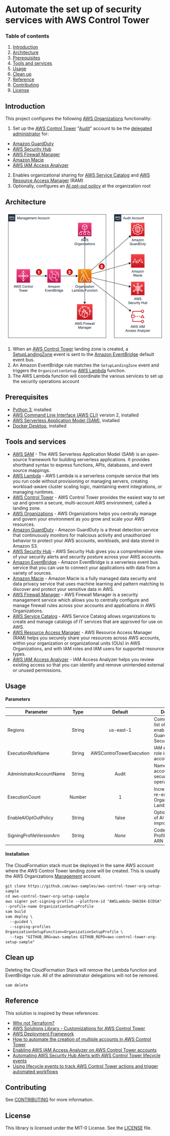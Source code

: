 # Automate the set up of security services with AWS Control Tower

### Table of contents

1. [Introduction](#introduction)
2. [Architecture](#architecture)
3. [Prerequisites](#prerequisites)
4. [Tools and services](#tools-and-services)
5. [Usage](#usage)
6. [Clean up](#clean-up)
7. [Reference](#reference)
8. [Contributing](#contributing)
9. [License](#license)

## Introduction

This project configures the following [AWS Organizations](https://aws.amazon.com/organizations/) functionality:

1. Set up the [AWS Control Tower](https://aws.amazon.com/controltower/) "[Audit](https://docs.aws.amazon.com/controltower/latest/userguide/how-control-tower-works.html#what-is-audit)" account to be the [delegated administrator](https://docs.aws.amazon.com/organizations/latest/userguide/orgs_integrate_services_list.html) for:

- [Amazon GuardDuty](https://aws.amazon.com/guardduty/)
- [AWS Security Hub](https://aws.amazon.com/securityhub/)
- [AWS Firewall Manager](https://aws.amazon.com/firewall-manager/)
- [Amazon Macie](https://aws.amazon.com/macie/)
- [AWS IAM Access Analyzer](https://aws.amazon.com/iam/features/analyze-access/)

2. Enables organizational sharing for [AWS Service Catalog](https://aws.amazon.com/servicecatalog/) and [AWS Resource Access Manager](https://aws.amazon.com/ram/) (RAM)
3. Optionally, configures an [AI opt-out policy](https://docs.aws.amazon.com/organizations/latest/userguide/orgs_manage_policies_ai-opt-out.html) at the organization root

## Architecture

![architecture](doc/architecture.png)

1. When an [AWS Control Tower](https://aws.amazon.com/controltower/) landing zone is created, a [SetupLandingZone](https://docs.aws.amazon.com/controltower/latest/userguide/lifecycle-events.html#setup-landing-zone) event is sent to the [Amazon EventBridge](https://aws.amazon.com/eventbridge/) default event bus.
2. An Amazon EventBridge rule matches the `SetupLandingZone` event and triggers the `OrganizationSetup` [AWS Lambda](https://aws.amazon.com/lambda/) function.
3. The AWS Lambda function will coordinate the various services to set up the security operations account

## Prerequisites

- [Python 3](https://www.python.org/downloads/), installed
- [AWS Command Line Interface (AWS CLI)](https://docs.aws.amazon.com/cli/latest/userguide/install-cliv2.html) version 2, installed
- [AWS Serverless Application Model (SAM)](https://docs.aws.amazon.com/serverless-application-model/latest/developerguide/serverless-getting-started.html), installed
- [Docker Desktop](https://www.docker.com/products/docker-desktop), installed

## Tools and services

- [AWS SAM](https://aws.amazon.com/serverless/sam/) - The AWS Serverless Application Model (SAM) is an open-source framework for building serverless applications. It provides shorthand syntax to express functions, APIs, databases, and event source mappings.
- [AWS Lambda](https://aws.amazon.com/lambda/) - AWS Lambda is a serverless compute service that lets you run code without provisioning or managing servers, creating workload-aware cluster scaling logic, maintaining event integrations, or managing runtimes.
- [AWS Control Tower](https://aws.amazon.com/controltower/) - AWS Control Tower provides the easiest way to set up and govern a secure, multi-account AWS environment, called a landing zone.
- [AWS Organizations](https://aws.amazon.com/organizations/) - AWS Organizations helps you centrally manage and govern your environment as you grow and scale your AWS resources.
- [Amazon GuardDuty](https://aws.amazon.com/guardduty/) - Amazon GuardDuty is a threat detection service that continuously monitors for malicious activity and unauthorized behavior to protect your AWS accounts, workloads, and data stored in Amazon S3.
- [AWS Security Hub](https://aws.amazon.com/securityhub/) - AWS Security Hub gives you a comprehensive view of your security alerts and security posture across your AWS accounts.
- [Amazon EventBridge](https://aws.amazon.com/eventbridge/) - Amazon EventBridge is a serverless event bus service that you can use to connect your applications with data from a variety of sources.
- [Amazon Macie](https://aws.amazon.com/macie/) - Amazon Macie is a fully managed data security and data privacy service that uses machine learning and pattern matching to discover and protect your sensitive data in AWS.
- [AWS Firewall Manager](https://aws.amazon.com/firewall-manager/) - AWS Firewall Manager is a security management service which allows you to centrally configure and manage firewall rules across your accounts and applications in AWS Organizations.
- [AWS Service Catalog](https://aws.amazon.com/servicecatalog/) - AWS Service Catalog allows organizations to create and manage catalogs of IT services that are approved for use on AWS.
- [AWS Resource Access Manager](https://aws.amazon.com/ram/) - AWS Resource Access Manager (RAM) helps you securely share your resources across AWS accounts, within your organization or organizational units (OUs) in AWS Organizations, and with IAM roles and IAM users for supported resource types.
- [AWS IAM Access Analyzer](https://aws.amazon.com/iam/features/analyze-access/) - IAM Access Analyzer helps you review existing access so that you can identify and remove unintended external or unused permissions.

## Usage

#### Parameters

| Parameter                |  Type  |         Default          | Description                                                                                                                                     |
| ------------------------ | :----: | :----------------------: | ----------------------------------------------------------------------------------------------------------------------------------------------- |
| Regions                  | String |        us-east-1         | Comma-delimited list of regions to enable for GuardDuty and Security Hub                                                                        |
| ExecutionRoleName        | String | AWSControlTowerExecution | IAM execution role in each new account                                                                                                          |
| AdministratorAccountName | String |          Audit           | Name of the AWS account to use for security operations                                                                                          |
| ExecutionCount           | Number |            1             | Increment value to re-execute OrganizationSetup Lambda function                                                                                 |
| EnableAIOptOutPolicy     | String |          false           | Optionally [opt-out](https://docs.aws.amazon.com/organizations/latest/userguide/orgs_manage_policies_ai-opt-out.html) of AI-service improvement |
| SigningProfileVersionArn | String |          _None_          | Code Signing Profile Version ARN                                                                                                                |

#### Installation

The CloudFormation stack must be deployed in the same AWS account where the AWS Control Tower landing zone will be created. This is usually the AWS Organizations [Management](https://docs.aws.amazon.com/organizations/latest/userguide/orgs_getting-started_concepts.html#account) account.

```
git clone https://github.com/aws-samples/aws-control-tower-org-setup-sample
cd aws-control-tower-org-setup-sample
aws signer put-signing-profile --platform-id "AWSLambda-SHA384-ECDSA" --profile-name OrganizationSetupProfile
sam build
sam deploy \
  --guided \
  --signing-profiles OrganizationSetupFunction=OrganizationSetupProfile \
  --tags "GITHUB_ORG=aws-samples GITHUB_REPO=aws-control-tower-org-setup-sample"
```

## Clean up

Deleting the CloudFormation Stack will remove the Lambda function and EventBridge rule. All of the administrator delegations will not be removed.

```
sam delete
```

## Reference

This solution is inspired by these references:

- [Why not Terraform?](https://www.linkedin.com/pulse/why-terraform-justin-plock/)
- [AWS Solutions Library - Customizations for AWS Control Tower](https://aws.amazon.com/solutions/implementations/customizations-for-aws-control-tower/)
- [AWS Deployment Framework](https://github.com/awslabs/aws-deployment-framework)
- [How to automate the creation of multiple accounts in AWS Control Tower](https://aws.amazon.com/blogs/mt/how-to-automate-the-creation-of-multiple-accounts-in-aws-control-tower/)
- [Enabling AWS IAM Access Analyzer on AWS Control Tower accounts](https://aws.amazon.com/blogs/mt/enabling-aws-identity-and-access-analyzer-on-aws-control-tower-accounts/)
- [Automating AWS Security Hub Alerts with AWS Control Tower lifecycle events](https://aws.amazon.com/blogs/mt/automating-aws-security-hub-alerts-with-aws-control-tower-lifecycle-events/)
- [Using lifecycle events to track AWS Control Tower actions and trigger automated workflows](https://aws.amazon.com/blogs/mt/using-lifecycle-events-to-track-aws-control-tower-actions-and-trigger-automated-workflows/)

## Contributing

See [CONTRIBUTING](CONTRIBUTING.md#security-issue-notifications) for more information.

## License

This library is licensed under the MIT-0 License. See the [LICENSE](LICENSE) file.
